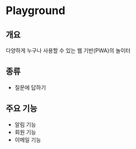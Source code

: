 # Playground

## 개요
다양하게 누구나 사용할 수 있는 웹 기반(PWA)의 놀이터

## 종류
- 질문에 답하기

## 주요 기능
- 알림 기능
- 회원 기능
- 이메일 기능